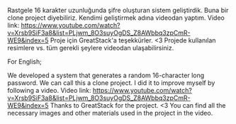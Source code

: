 Rastgele 16 karakter uzunluğunda şifre oluşturan sistem geliştirdik. 
Buna bir clone project diyebiliriz. Kendimi geliştirmek adına videodan yaptım.
Video link: https://www.youtube.com/watch?v=Xrsb9SiF3a8&list=PLjwm_8O3suyOgDS_Z8AWbbq3zpCmR-WE9&index=5
Proje için GreatStack'a teşekkürler. <3
Projede kullanılan resimlere vs. tüm gerekli şeylere videodan ulaşabilirsiniz.

For English; 

We developed a system that generates a random 16-character long password. We can call this a clone project. I did it to improve myself by following a video.
Video link: https://www.youtube.com/watch?v=Xrsb9SiF3a8&list=PLjwm_8O3suyOgDS_Z8AWbbq3zpCmR-WE9&index=5
Thanks to GreatStack for the project. <3
You can find all the necessary images and other materials used in the project in the video.
